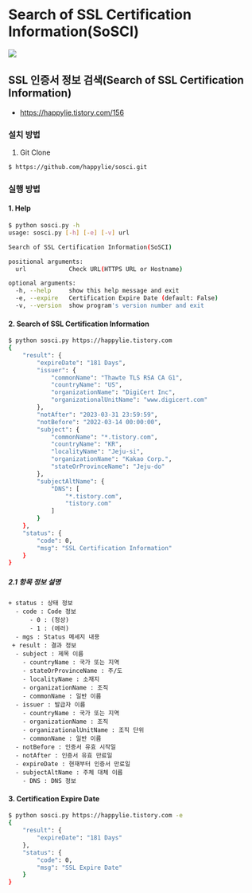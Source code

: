 # Search of SSL Certification Information(SoSCI)
<div>
<img src="https://img.shields.io/badge/Python->=3.x-blue?logo=python&logoColor=white" />
</div>

## SSL 인증서 정보 검색(Search of SSL Certification Information)
- https://happylie.tistory.com/156

### 설치 방법
1. Git Clone
```bash
$ https://github.com/happylie/sosci.git
```

### 실행 방법
#### 1. Help
```bash
$ python sosci.py -h                             
usage: sosci.py [-h] [-e] [-v] url

Search of SSL Certification Information(SoSCI)

positional arguments:
  url            Check URL(HTTPS URL or Hostname)

optional arguments:
  -h, --help     show this help message and exit
  -e, --expire   Certification Expire Date (default: False)
  -v, --version  show program's version number and exit
```

#### 2. Search of SSL Certification Information
```bash
$ python sosci.py https://happylie.tistory.com          
{
    "result": {
        "expireDate": "181 Days",
        "issuer": {
            "commonName": "Thawte TLS RSA CA G1",
            "countryName": "US",
            "organizationName": "DigiCert Inc",
            "organizationalUnitName": "www.digicert.com"
        },
        "notAfter": "2023-03-31 23:59:59",
        "notBefore": "2022-03-14 00:00:00",
        "subject": {
            "commonName": "*.tistory.com",
            "countryName": "KR",
            "localityName": "Jeju-si",
            "organizationName": "Kakao Corp.",
            "stateOrProvinceName": "Jeju-do"
        },
        "subjectAltName": {
            "DNS": [
                "*.tistory.com",
                "tistory.com"
            ]
        }
    },
    "status": {
        "code": 0,
        "msg": "SSL Certification Information"
    }
}
```
##### 2.1 항목 정보 설명
```text
+ status : 상태 정보
  - code : Code 정보  
      - 0 : (정상)
      - 1 : (에러)
  - mgs : Status 메세지 내용
 + result : 결과 정보
  - subject : 제목 이름
    - countryName : 국가 또는 지역
    - stateOrProvinceName : 주/도
    - localityName : 소재지
    - organizationName : 조직
    - commonName : 일반 이름
  - issuer : 발급자 이름
    - countryName : 국가 또는 지역 
    - organizationName : 조직
    - organizationalUnitName : 조직 단위 
    - commonName : 일반 이름
  - notBefore : 인증서 유효 시작일
  - notAfter : 인증서 유효 만료일
  - expireDate : 현재부터 인증서 만료일 
  - subjectAltName : 주체 대체 이름
    - DNS : DNS 정보
```

#### 3. Certification Expire Date
```bash
$ python sosci.py https://happylie.tistory.com -e
{
    "result": {
        "expireDate": "181 Days"
    },
    "status": {
        "code": 0,
        "msg": "SSL Expire Date"
    }
}
```